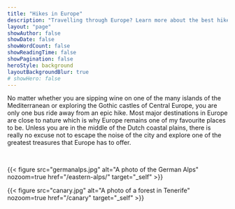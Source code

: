 ```yaml
---
title: "Hikes in Europe"
description: "Travelling through Europe? Learn more about the best hikes that you can easily fit into your travel plans."
layout: "page"
showAuthor: false
showDate: false
showWordCount: false
showReadingTime: false
showPagination: false
heroStyle: background
layoutBackgroundBlur: true
# showHero: false
---
```

No matter whether you are sipping wine on one of the many islands of the Mediterranean or exploring the Gothic castles of Central Europe, you are only one bus ride away from an epic hike. Most major destinations in Europe are close to nature which is why Europe remains one of my favourite places to be. Unless you are in the middle of the Dutch coastal plains, there is really no excuse not to escape the noise of the city and explore one of the greatest treasures that Europe has to offer. 

<br> 


{{< figure
    src="germanalps.jpg"
    alt="A photo of the German Alps"
    nozoom=true
    href="/eastern-alps/"
    target="_self"
    >}}


{{< figure
    src="canary.jpg"
    alt="A photo of a forest in Tenerife"
    nozoom=true
    href="/canary"
    target="_self"
    >}}

